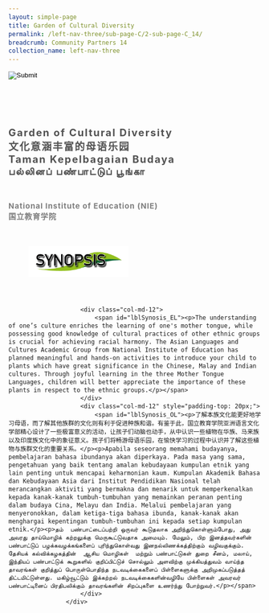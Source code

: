 ```yaml
---
layout: simple-page
title: Garden of Cultural Diversity
permalink: /left-nav-three/sub-page-C/2-sub-page-C_14/
breadcrumb: Community Partners 14 
collection_name: left-nav-three
---
```




<input type="image" name="btnBack" id="btnBack" onclick="goBack()" src="/images/btnBack.png" style="height:70px;">


<link href="/misc/bootstrap.min.css" rel="stylesheet" />
<link href="/misc/Site.css" rel="stylesheet" />
<style>
    .divSPMain {
        padding: 20px;
        padding-top: 20px;
        text-align: justify;
        border-radius: 20px;
    }
    .divSPInfo {
        padding-top: 1px;
    }
</style>
<script>
        function goBack() {
          window.history.back();
        }
        </script>
        
<div id="PanelSess">
     <div class="col-md-12" style="padding-top: 40px;">
                    <span id="lblTitle_EL" style="font-weight: bold; font-size: 20px; letter-spacing: 2px; color: #525252">Garden of Cultural Diversity<br>文化意涵丰富的母语乐园<br>Taman Kepelbagaian Budaya<br>பல்லினப் பண்பாட்டுப் பூங்கா</span>
                </div>
                <div class="col-md-12" style="padding-top: 30px;">
                    <b style="font-size: 17px; color: #525252; display: none;">SCHOOL / ORGANISATION</b><br />
                    <span id="lblOrg_EL" style="font-weight: bold; font-size: 15px; letter-spacing: 1px; color: #7f7f7f">National Institute of Education (NIE)<br>国立教育学院</span>
                </div>
    <div class="row divSPMain">
        <h2 style="text-decoration: underline; padding-left: 20px;">
            <img src="/images/sessions/HderSynopsis.png" style="height: 60px;width:199px;" /></h2>
        <div class="col-md-2">
        </div>
    </div>
    <div class="col-md-2">
    </div>
 <div class="divSPInfo col-md-10">

                        <div class="col-md-12">
                            <span id="lblSynosis_EL"><p>The understanding of one’s culture enriches the learning of one's mother tongue, while possessing good knowledge of cultural practices of other ethnic groups is crucial for achieving racial harmony. The Asian Languages and Cultures Academic Group from National Institute of Education has planned meaningful and hands-on activities to introduce your child to plants which have great significance in the Chinese, Malay and Indian cultures. Through joyful learning in the three Mother Tongue Languages, children will better appreciate the importance of these plants in respect to the ethnic groups.</p></span>
                        </div>
                        <div class="col-md-12" style="padding-top: 20px;">
                            <span id="lblSynosis_OL"><p>了解本族文化能更好地学习母语，而了解其他族群的文化则有利于促进种族和谐。有鉴于此，国立教育学院亚洲语言文化学部精心设计了一些极富意义的活动，让孩子们动脑也动手，从中认识一些植物在华族、马来族以及印度族文化中的象征意义。孩子们将畅游母语乐园，在愉快学习的过程中认识并了解这些植物与族群文化的重要关系。</p><p>Apabila seseorang memahami budayanya, pembelajaran bahasa ibundanya akan diperkaya. Pada masa yang sama, pengetahuan yang baik tentang amalan kebudayaan kumpulan etnik yang lain penting untuk mencapai keharmonian kaum. Kumpulan Akademik Bahasa dan Kebudayaan Asia dari Institut Pendidikan Nasional telah merancangkan aktiviti yang bermakna dan menarik untuk memperkenalkan kepada kanak-kanak tumbuh-tumbuhan yang memainkan peranan penting dalam budaya Cina, Melayu dan India. Melalui pembelajaran yang menyeronokkan, dalam ketiga-tiga bahasa ibunda, kanak-kanak akan menghargai kepentingan tumbuh-tumbuhan ini kepada setiap kumpulan etnik.</p><p>தம்  பண்பாட்டைப்பற்றி ஒருவர் கூடுதலாக அறிந்துகொள்ளும்போது, அது அவரது தாய்மொழிக் கற்றலுக்கு மெருகூட்டுவதாக அமையும். மேலும், பிற இனத்தவர்களின் பண்பாட்டுப் பழக்கவழக்கங்களைப் புரிந்துகொள்வது இனநல்லிணக்கத்திற்கும் வழிவகுக்கும்.  தேசியக் கல்விக்கழகத்தின்  ஆசிய மொழிகள்  மற்றும் பண்பாட்டுகள் துறை சீனம், மலாய், இந்தியப் பண்பாட்டுக் கூறுகளில் குறிப்பிட்டுச் சொல்லும் அளவிற்கு முக்கியத்துவம் வாய்ந்த  தாவரங்கள் குறித்துப் பொருள்பொதிந்த நடவடிக்கைகளைப் பிள்ளைகளுக்கு அறிமுகப்படுத்தத் திட்டமிட்டுள்ளது. மகிழ்வூட்டும் இக்கற்றல் நடவடிக்கைகளின்வழியே பிள்ளைகள் அவரவர் பண்பாட்டினைப் பிரதிபலிக்கும் தாவரங்களின் சிறப்புகளை உணர்ந்து போற்றுவர்.</p></span>
                        </div>
                    </div>

</div>
